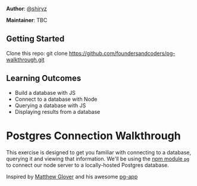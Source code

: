 **Author**: [@shiryz](https://github.com/shiryz)  

**Maintainer**: TBC

## Getting Started

Clone this repo: git clone https://github.com/foundersandcoders/pg-walkthrough.git

## Learning Outcomes

- Build a database with JS
- Connect to a database with Node
- Querying a database with JS
- Displaying results from a database

# Postgres Connection Walkthrough

This exercise is designed to get you familiar with connecting to a database, querying it and viewing that information.
We'll be using the [npm module `pg`](https://www.npmjs.com/package/pg) to connect our node server to a locally-hosted Postgres database.

Inspired by [Matthew Glover](https://github.com/matthewglover) and his awesome [pg-app](https://github.com/matthewglover/pg-app/)
